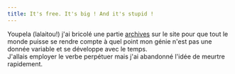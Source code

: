 ```yaml
---
title: It's free. It's big ! And it's stupid !
---
```


Youpela (lalaitou!) j'ai bricolé une partie [archives](./?p=archives) sur le
site pour que tout le monde puisse se rendre compte à quel point mon génie
n'est pas une donnée variable et se développe avec le temps.  
J'allais employer le verbe perpétuer mais j'ai abandonné l'idée de meurtre
rapidement.

